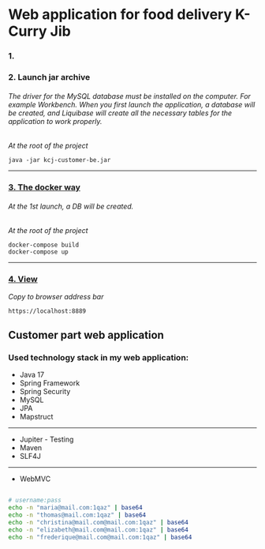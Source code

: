 # Web application for food delivery K-Curry Jib

### 1.

### 2. Launch jar archive

###### The driver for the *MySQL* database must be installed on the computer. For example *Workbench*. When you first launch the application, a database will be created, and *Liquibase* will create all the necessary tables for the application to work properly.

*At the root of the project*

```
java -jar kcj-customer-be.jar
```

---

### [3. The docker way](https://hub.docker.com/repository/docker/ikarzindo/k-curry-jib-customer-app/general)

###### At the 1st launch, a DB will be created.

*At the root of the project*

```
docker-compose build
docker-compose up
```

---

### [4. View](https://localhost:8889)

*Copy to browser address bar*

```
https://localhost:8889
```

## Customer part web application

### Used technology stack in my web application:

- Java 17
- Spring Framework
- Spring Security
- MySQL
- JPA
- Mapstruct

---

- Jupiter - Testing
- Maven
- SLF4J

---

- WebMVC

```bash

# username:pass
echo -n "maria@mail.com:1qaz" | base64
echo -n "thomas@mail.com:1qaz" | base64
echo -n "christina@mail.com@mail.com:1qaz" | base64
echo -n "elizabeth@mail.com@mail.com:1qaz" | base64
echo -n "frederique@mail.com@mail.com:1qaz" | base64

```
